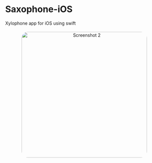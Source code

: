 # Saxophone-iOS
Xylophone app for iOS using swift

<div align="center">
  <div style="display: flex; justify-content: center;">
    <div style="border-radius: 20px; overflow: hidden; margin: 5px;">
      <img src="[https://github.com/adnaan-ansari/tipsy-iOS/blob/main/assets/ss1.png](https://github.com/adnaan-ansari/Xylophone-iOS/blob/main/assets/Simulator%20Screenshot%20-%20iPhone%2015%20Pro%20-%202023-10-21%20at%2015.58.58.png)https://github.com/adnaan-ansari/Xylophone-iOS/blob/main/assets/Simulator%20Screenshot%20-%20iPhone%2015%20Pro%20-%202023-10-21%20at%2015.58.58.png" alt="Screenshot 2" height="400">
    </div>
  </div>
</div>
